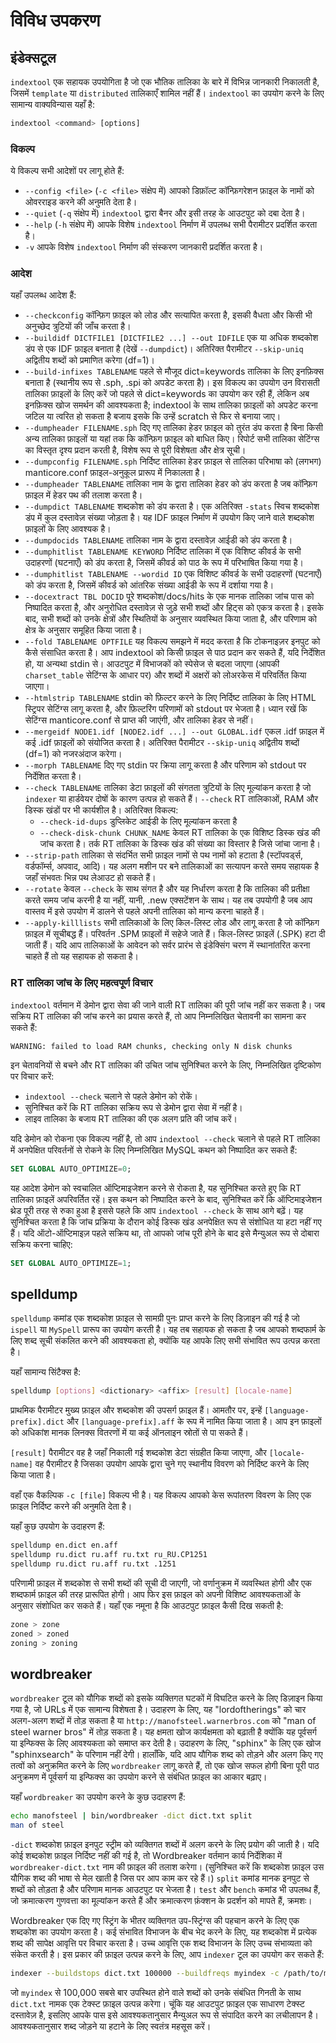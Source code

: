 # विविध उपकरण

## इंडेक्सटूल

`indextool` एक सहायक उपयोगिता है जो एक भौतिक तालिका के बारे में विभिन्न जानकारी निकालती है, जिसमें `template` या `distributed` तालिकाएँ शामिल नहीं हैं। `indextool` का उपयोग करने के लिए सामान्य वाक्यविन्यास यहाँ है:

```sql
indextool <command> [options]
```

### विकल्प

ये विकल्प सभी आदेशों पर लागू होते हैं:

* `--config <file>` (`-c <file>` संक्षेप में) आपको डिफ़ॉल्ट कॉन्फ़िगरेशन फ़ाइल के नामों को ओवरराइड करने की अनुमति देता है।
* `--quiet` (`-q` संक्षेप में) `indextool` द्वारा बैनर और इसी तरह के आउटपुट को दबा देता है।
* `--help` (`-h` संक्षेप में) आपके विशेष `indextool` निर्माण में उपलब्ध सभी पैरामीटर प्रदर्शित करता है।
* `-v` आपके विशेष `indextool` निर्माण की संस्करण जानकारी प्रदर्शित करता है।

### आदेश

यहाँ उपलब्ध आदेश हैं:

* `--checkconfig` कॉन्फ़िग फ़ाइल को लोड और सत्यापित करता है, इसकी वैधता और किसी भी अनुच्छेद त्रुटियों की जाँच करता है।
* `--buildidf DICTFILE1 [DICTFILE2 ...] --out IDFILE` एक या अधिक शब्दकोश डंप से एक IDF फ़ाइल बनाता है (देखें `--dumpdict`)। अतिरिक्त पैरामीटर `--skip-uniq` अद्वितीय शब्दों को प्रमाणित करेगा (df=1)।
* `--build-infixes TABLENAME` पहले से मौजूद dict=keywords तालिका के लिए इनफ़िक्स बनाता है (स्थानीय रूप से .sph, .spi को अपडेट करता है)। इस विकल्प का उपयोग उन विरासती तालिका फ़ाइलों के लिए करें जो पहले से dict=keywords का उपयोग कर रही हैं, लेकिन अब इनफ़िक्स खोज समर्थन की आवश्यकता है; indextool के साथ तालिका फ़ाइलों को अपडेट करना जटिल या त्वरित हो सकता है बजाय इसके कि उन्हें scratch से फिर से बनाया जाए।
* `--dumpheader FILENAME.sph` दिए गए तालिका हेडर फ़ाइल को तुरंत डंप करता है बिना किसी अन्य तालिका फ़ाइलों या यहां तक कि कॉन्फ़िग फ़ाइल को बाधित किए। रिपोर्ट सभी तालिका सेटिंग्स का विस्तृत दृश्य प्रदान करती है, विशेष रूप से पूरी विशेषता और क्षेत्र सूची।
* `--dumpconfig FILENAME.sph` निर्दिष्ट तालिका हेडर फ़ाइल से तालिका परिभाषा को (लगभग) manticore.conf फ़ाइल-अनुकूल प्रारूप में निकालता है।
* `--dumpheader TABLENAME` तालिका नाम के द्वारा तालिका हेडर को डंप करता है जब कॉन्फ़िग फ़ाइल में हेडर पथ की तलाश करता है।
* `--dumpdict TABLENAME` शब्दकोश को डंप करता है। एक अतिरिक्त `-stats` स्विच शब्दकोश डंप में कुल दस्तावेज़ संख्या जोड़ता है। यह IDF फ़ाइल निर्माण में उपयोग किए जाने वाले शब्दकोश फ़ाइलों के लिए आवश्यक है।
* `--dumpdocids TABLENAME` तालिका नाम के द्वारा दस्तावेज़ आईडी को डंप करता है।
* `--dumphitlist TABLENAME KEYWORD` निर्दिष्ट तालिका में एक विशिष्ट कीवर्ड के सभी उदाहरणों (घटनाएँ) को डंप करता है, जिसमें कीवर्ड को पाठ के रूप में परिभाषित किया गया है।
* `--dumphitlist TABLENAME --wordid ID` एक विशिष्ट कीवर्ड के सभी उदाहरणों (घटनाएँ) को डंप करता है, जिसमें कीवर्ड को आंतरिक संख्या आईडी के रूप में दर्शाया गया है।
* `--docextract TBL DOCID` पूरे शब्दकोश/docs/hits के एक मानक तालिका जांच पास को निष्पादित करता है, और अनुरोधित दस्तावेज़ से जुड़े सभी शब्दों और हिट्स को एकत्र करता है। इसके बाद, सभी शब्दों को उनके क्षेत्रों और स्थितियों के अनुसार व्यवस्थित किया जाता है, और परिणाम को क्षेत्र के अनुसार समूहित किया जाता है।
* `--fold TABLENAME OPTFILE` यह विकल्प समझने में मदद करता है कि टोकनाइज़र इनपुट को कैसे संसाधित करता है। आप indextool को किसी फ़ाइल से पाठ प्रदान कर सकते हैं, यदि निर्देशित हो, या अन्यथा stdin से। आउटपुट में विभाजकों को स्पेसेज से बदला जाएगा (आपकी `charset_table` सेटिंग्स के आधार पर) और शब्दों में अक्षरों को लोअरकेस में परिवर्तित किया जाएगा।
* `--htmlstrip TABLENAME` stdin को फ़िल्टर करने के लिए निर्दिष्ट तालिका के लिए HTML स्ट्रिपर सेटिंग्स लागू करता है, और फ़िल्टरिंग परिणामों को stdout पर भेजता है। ध्यान रखें कि सेटिंग्स manticore.conf से प्राप्त की जाएंगी, और तालिका हेडर से नहीं।
* `--mergeidf NODE1.idf [NODE2.idf ...] --out GLOBAL.idf` एकल .idf फ़ाइल में कई .idf फ़ाइलों को संयोजित करता है। अतिरिक्त पैरामीटर `--skip-uniq` अद्वितीय शब्दों (df=1) को नजरअंदाज करेगा।
* `--morph TABLENAME` दिए गए stdin पर क्रिया लागू करता है और परिणाम को stdout पर निर्देशित करता है।
* `--check TABLENAME` तालिका डेटा फ़ाइलों की संगतता त्रुटियों के लिए मूल्यांकन करता है जो `indexer` या हार्डवेयर दोषों के कारण उत्पन्न हो सकते हैं। `--check` RT तालिकाओं, RAM और डिस्क खंडों पर भी कार्यशील है। अतिरिक्त विकल्प:
    - `--check-id-dups` डुप्लिकेट आईडी के लिए मूल्यांकन करता है
    - `--check-disk-chunk CHUNK_NAME` केवल RT तालिका के एक विशिष्ट डिस्क खंड की जांच करता है। तर्क RT तालिका के डिस्क खंड की संख्या का विस्तार है जिसे जांचा जाना है।
* `--strip-path` तालिका से संदर्भित सभी फ़ाइल नामों से पथ नामों को हटाता है (स्टॉपवर्ड्स, वर्डफॉर्म्स, अपवाद, आदि)। यह अलग मशीन पर बने तालिकाओं का सत्यापन करते समय सहायक है जहाँ संभवतः भिन्न पथ लेआउट हो सकते हैं।
* `--rotate` केवल `--check` के साथ संगत है और यह निर्धारण करता है कि तालिका की प्रतीक्षा करते समय जांच करनी है या नहीं, यानी, .new एक्सटेंशन के साथ। यह तब उपयोगी है जब आप वास्तव में इसे उपयोग में डालने से पहले अपनी तालिका को मान्य करना चाहते हैं।
* `--apply-killlists` सभी तालिकाओं के लिए किल-लिस्ट लोड और लागू करता है जो कॉन्फ़िग फ़ाइल में सूचीबद्ध हैं। परिवर्तन .SPM फ़ाइलों में सहेजे जाते हैं। किल-लिस्ट फ़ाइलें (.SPK) हटा दी जाती हैं। यदि आप तालिकाओं के आवेदन को सर्वर प्रारंभ से इंडेक्सिंग चरण में स्थानांतरित करना चाहते हैं तो यह सहायक हो सकता है।

### RT तालिका जांच के लिए महत्वपूर्ण विचार

`indextool` वर्तमान में डेमोन द्वारा सेवा की जाने वाली RT तालिका की पूरी जांच नहीं कर सकता है। जब सक्रिय RT तालिका की जांच करने का प्रयास करते हैं, तो आप निम्नलिखित चेतावनी का सामना कर सकते हैं:

```
WARNING: failed to load RAM chunks, checking only N disk chunks
```

इन चेतावनियों से बचने और RT तालिका की उचित जांच सुनिश्चित करने के लिए, निम्नलिखित दृष्टिकोण पर विचार करें:

- `indextool --check` चलाने से पहले डेमोन को रोकें।  
- सुनिश्चित करें कि RT तालिका सक्रिय रूप से डेमोन द्वारा सेवा में नहीं है।  
- लाइव तालिका के बजाय RT तालिका की एक अलग प्रति की जांच करें।  

यदि डेमोन को रोकना एक विकल्प नहीं है, तो आप `indextool --check` चलाने से पहले RT तालिका में अनपेक्षित परिवर्तनों से रोकने के लिए निम्नलिखित MySQL कथन को निष्पादित कर सकते हैं:

```sql
SET GLOBAL AUTO_OPTIMIZE=0;
```

यह आदेश डेमोन को स्वचालित ऑप्टिमाइजेशन करने से रोकता है, यह सुनिश्चित करते हुए कि RT तालिका फ़ाइलें अपरिवर्तित रहें। इस कथन को निष्पादित करने के बाद, सुनिश्चित करें कि ऑप्टिमाइजेशन थ्रेड पूरी तरह से रुका हुआ है इससे पहले कि आप `indextool --check` के साथ आगे बढ़ें। यह सुनिश्चित करता है कि जांच प्रक्रिया के दौरान कोई डिस्क खंड अनपेक्षित रूप से संशोधित या हटा नहीं गए हैं।
यदि ऑटो-ऑप्टिमाइज़ पहले सक्रिय था, तो आपको जांच पूरी होने के बाद इसे मैन्युअल रूप से दोबारा सक्रिय करना चाहिए:

```sql
SET GLOBAL AUTO_OPTIMIZE=1;
```

## spelldump

`spelldump` कमांड एक शब्दकोश फ़ाइल से सामग्री पुनः प्राप्त करने के लिए डिज़ाइन की गई है जो `ispell` या `MySpell` प्रारूप का उपयोग करती है। यह तब सहायक हो सकता है जब आपको शब्दफार्म के लिए शब्द सूची संकलित करने की आवश्यकता हो, क्योंकि यह आपके लिए सभी संभावित रूप उत्पन्न करता है।

यहाँ सामान्य सिंटैक्स है:

```bash
spelldump [options] <dictionary> <affix> [result] [locale-name]
```

प्राथमिक पैरामीटर मुख्य फ़ाइल और शब्दकोश की उपसर्ग फ़ाइल हैं। आमतौर पर, इन्हें `[language-prefix].dict` और `[language-prefix].aff` के रूप में नामित किया जाता है। आप इन फ़ाइलों को अधिकांश मानक लिनक्स वितरणों में या कई ऑनलाइन स्रोतों से पा सकते हैं।

`[result]` पैरामीटर वह है जहाँ निकाली गई शब्दकोश डेटा संग्रहीत किया जाएगा, और `[locale-name]` वह पैरामीटर है जिसका उपयोग आपके द्वारा चुने गए स्थानीय विवरण को निर्दिष्ट करने के लिए किया जाता है।

वहाँ एक वैकल्पिक `-c [file]` विकल्प भी है। यह विकल्प आपको केस रूपांतरण विवरण के लिए एक फ़ाइल निर्दिष्ट करने की अनुमति देता है।

यहाँ कुछ उपयोग के उदाहरण हैं:

```bash
spelldump en.dict en.aff
spelldump ru.dict ru.aff ru.txt ru_RU.CP1251
spelldump ru.dict ru.aff ru.txt .1251
```

परिणामी फ़ाइल में शब्दकोश से सभी शब्दों की सूची दी जाएगी, जो वर्णानुक्रम में व्यवस्थित होगी और एक शब्दफार्म फ़ाइल की तरह प्रारूपित होगी। आप फिर इस फ़ाइल को अपनी विशिष्ट आवश्यकताओं के अनुसार संशोधित कर सकते हैं। यहाँ एक नमूना है कि आउटपुट फ़ाइल कैसी दिख सकती है:

```bash
zone > zone
zoned > zoned
zoning > zoning
```

## wordbreaker

`wordbreaker` टूल को यौगिक शब्दों को इसके व्यक्तिगत घटकों में विघटित करने के लिए डिज़ाइन किया गया है, जो URLs में एक सामान्य विशेषता है। उदाहरण के लिए, यह "lordoftherings" को चार अलग-अलग शब्दों में तोड़ सकता है या `http://manofsteel.warnerbros.com` को "man of steel warner bros" में तोड़ सकता है। यह क्षमता खोज कार्यक्षमता को बढ़ाती है क्योंकि यह पूर्वसर्ग या इन्फिक्स के लिए आवश्यकता को समाप्त कर देती है। उदाहरण के लिए, "sphinx" के लिए एक खोज "sphinxsearch" के परिणाम नहीं देगी। हालाँकि, यदि आप यौगिक शब्द को तोड़ने और अलग किए गए तत्वों को अनुक्रमित करने के लिए `wordbreaker` लागू करते हैं, तो एक खोज सफल होगी बिना पूरी पाठ अनुक्रमण में पूर्वसर्ग या इन्फिक्स का उपयोग करने से संबंधित फ़ाइल का आकार बढ़ाए।

यहाँ `wordbreaker` का उपयोग करने के कुछ उदाहरण हैं:

```bash
echo manofsteel | bin/wordbreaker -dict dict.txt split
man of steel
```

`-dict` शब्दकोश फ़ाइल इनपुट स्ट्रीम को व्यक्तिगत शब्दों में अलग करने के लिए प्रयोग की जाती है। यदि कोई शब्दकोश फ़ाइल निर्दिष्ट नहीं की गई है, तो Wordbreaker वर्तमान कार्य निर्देशिका में `wordbreaker-dict.txt` नाम की फ़ाइल की तलाश करेगा। (सुनिश्चित करें कि शब्दकोश फ़ाइल उस यौगिक शब्द की भाषा से मेल खाती है जिस पर आप काम कर रहे हैं।) `split` कमांड मानक इनपुट से शब्दों को तोड़ता है और परिणाम मानक आउटपुट पर भेजता है। `test` और `bench` कमांड भी उपलब्ध हैं, जो क्रमात्करण गुणवत्ता का मूल्यांकन करते हैं और क्रमात्करण फ़ंक्शन के प्रदर्शन को मापते हैं, क्रमशः।

Wordbreaker एक दिए गए स्ट्रिंग के भीतर व्यक्तिगत उप-स्ट्रिंग्स की पहचान करने के लिए एक शब्दकोश का उपयोग करता है। कई संभावित विभाजन के बीच भेद करने के लिए, यह शब्दकोश में प्रत्येक शब्द की सापेक्ष आवृत्ति पर विचार करता है। उच्च आवृत्ति एक शब्द विभाजन के लिए उच्च संभाव्यता को संकेत करती है। इस प्रकार की फ़ाइल उत्पन्न करने के लिए, आप `indexer` टूल का उपयोग कर सकते हैं:

```bash
indexer --buildstops dict.txt 100000 --buildfreqs myindex -c /path/to/manticore.conf
```

जो `myindex` से 100,000 सबसे बार उपस्थित होने वाले शब्दों को उनके संबंधित गिनती के साथ `dict.txt` नामक एक टेक्स्ट फ़ाइल उत्पन्न करेगा। चूंकि यह आउटपुट फ़ाइल एक साधारण टेक्स्ट दस्तावेज़ है, इसलिए आपके पास इसे आवश्यकतानुसार मैन्युअल रूप से संपादित करने का लचीलापन है। आवश्यकतानुसार शब्द जोड़ने या हटाने के लिए स्वतंत्र महसूस करें।

<!-- proofread -->

